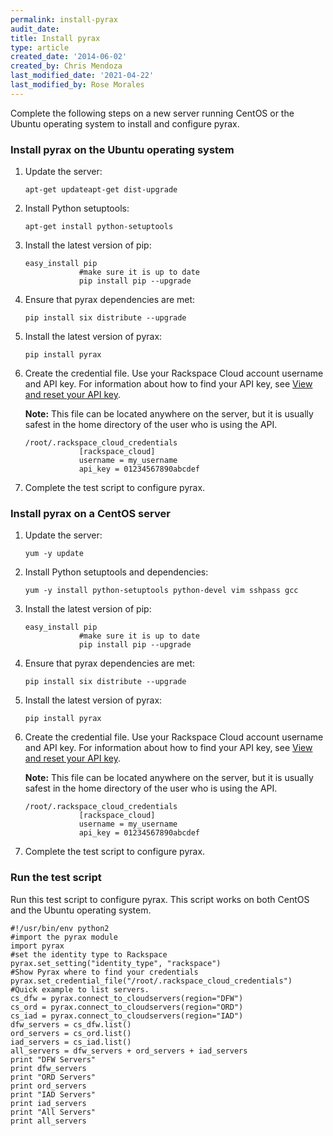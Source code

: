 ```yaml
---
permalink: install-pyrax
audit_date:
title: Install pyrax
type: article
created_date: '2014-06-02'
created_by: Chris Mendoza
last_modified_date: '2021-04-22'
last_modified_by: Rose Morales
---
```


Complete the following steps on a new server running CentOS or the Ubuntu
operating system to install and configure pyrax.

### Install pyrax on the Ubuntu operating system

1.  Update the server:

        apt-get updateapt-get dist-upgrade

2.  Install Python setuptools:

        apt-get install python-setuptools

3.  Install the latest version of pip:

        easy_install pip
                    #make sure it is up to date
                    pip install pip --upgrade

4.  Ensure that pyrax dependencies are met:

        pip install six distribute --upgrade

5.  Install the latest version of pyrax:

        pip install pyrax

6.  Create the credential file. Use your Rackspace Cloud account
    username and API key. For information about how to find your API
    key, see [View and reset your API key](/support/how-to/view-and-reset-your-api-key).

    **Note:** This file can be located anywhere on the server, but it is
    usually safest in the home directory of the user who is using
    the API.

        /root/.rackspace_cloud_credentials
                    [rackspace_cloud]
                    username = my_username
                    api_key = 01234567890abcdef

7.  Complete the test script to configure pyrax.

### Install pyrax on a CentOS server

1.  Update the server:

        yum -y update

2.  Install Python setuptools and dependencies:

        yum -y install python-setuptools python-devel vim sshpass gcc

3.  Install the latest version of pip:

        easy_install pip
                    #make sure it is up to date
                    pip install pip --upgrade

4.  Ensure that pyrax dependencies are met:

        pip install six distribute --upgrade

5.  Install the latest version of pyrax:

        pip install pyrax

6.  Create the credential file. Use your Rackspace Cloud account
    username and API key. For information about how to find your API
    key, see [View and reset your API key](/support/how-to/view-and-reset-your-api-key).

    **Note:** This file can be located anywhere on the server, but it is
    usually safest in the home directory of the user who is using
    the API.

        /root/.rackspace_cloud_credentials
                    [rackspace_cloud]
                    username = my_username
                    api_key = 01234567890abcdef

7.  Complete the test script to configure pyrax.

### Run the test script

Run this test script to configure pyrax. This script works on both
CentOS and the Ubuntu operating system.

    #!/usr/bin/env python2
    #import the pyrax module
    import pyrax
    #set the identity type to Rackspace
    pyrax.set_setting("identity_type", "rackspace")
    #Show Pyrax where to find your credentials
    pyrax.set_credential_file("/root/.rackspace_cloud_credentials")
    #Quick example to list servers.
    cs_dfw = pyrax.connect_to_cloudservers(region="DFW")
    cs_ord = pyrax.connect_to_cloudservers(region="ORD")
    cs_iad = pyrax.connect_to_cloudservers(region="IAD")
    dfw_servers = cs_dfw.list()
    ord_servers = cs_ord.list()
    iad_servers = cs_iad.list()
    all_servers = dfw_servers + ord_servers + iad_servers
    print "DFW Servers"
    print dfw_servers
    print "ORD Servers"
    print ord_servers
    print "IAD Servers"
    print iad_servers
    print "All Servers"
    print all_servers
